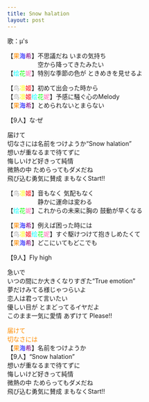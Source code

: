 ```yaml
---
title: Snow halation
layout: post
---
```

歌：μ's

<p>【<font color="darkorange">果</font><font color="blue">海</font><font color="purple">希</font>】不思議だね いまの気持ち<br />
　　　　　空から降ってきたみたい<br />
【<font color="cyan">绘</font><font color="lime">花</font><font color="hotpink">妮</font>】特別な季節の色が ときめきを見せるよ</p>

<p>【<font color="darkgray">鸟</font><font color="yellow">凛</font><font color="red">姬</font>】初めて出会った時から<br />
【<font color="darkgray">鸟</font><font color="yellow">凛</font><font color="red">姬</font><font color="cyan">绘</font><font color="lime">花</font><font color="hotpink">妮</font>】予感に騒ぐ心のMelody<br />
【<font color="darkorange">果</font><font color="blue">海</font><font color="purple">希</font>】とめられないとまらない</p>

<p>【9人】な·ぜ</p>

<p>届けて<br />
切なさには名前をつけようか“Snow halation”<br />
想いが重なるまで待てずに<br />
悔しいけど好きって純情<br />
微熱の中 ためらってもダメだね<br />
飛び込む勇気に賛成 まもなくStart!!</p>

<p>【<font color="darkgray">鸟</font><font color="yellow">凛</font><font color="red">姬</font>】音もなく 気配もなく<br />
　　　　　静かに運命は変わる<br />
【<font color="cyan">绘</font><font color="lime">花</font><font color="hotpink">妮</font>】これからの未来に胸の 鼓動が早くなる</p>

<p>【<font color="darkorange">果</font><font color="blue">海</font><font color="purple">希</font>】例えば困った時には<br />
【<font color="darkgray">鸟</font><font color="yellow">凛</font><font color="red">姬</font><font color="cyan">绘</font><font color="lime">花</font><font color="hotpink">妮</font>】すぐ駆けつけて抱きしめたくて<br />
【<font color="darkorange">果</font><font color="blue">海</font><font color="purple">希</font>】どこにいてもどこでも</p>

<p>【9人】Fly high</p>

<p>急いで<br />
いつの間にか大きくなりすぎた“True emotion”<br />
夢だけみてる様じゃつらいよ<br />
恋人は君って言いたい<br />
優しい目が とまどってるイヤだよ<br />
このまま一気に愛情 あずけて Please!!</p>

<p><font color="darkorange">届けて<br />
切なさには</font><br />
【<font color="darkorange">果</font><font color="blue">海</font><font color="purple">希</font>】名前をつけようか<br />
【9人】“Snow halation”<br />
想いが重なるまで待てずに<br />
悔しいけど好きって純情<br />
微熱の中 ためらってもダメだね<br />
飛び込む勇気に賛成 まもなくStart!!</p>